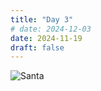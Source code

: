 ```yaml
---
title: "Day 3"
# date: 2024-12-03
date: 2024-11-19
draft: false
---
```

![Santa](https://giphy.com/embed/3o6ZsWzWNboApSbBDi)
